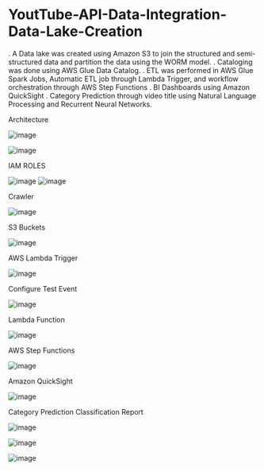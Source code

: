 # YoutTube-API-Data-Integration-Data-Lake-Creation
. A Data lake was created using Amazon S3 to join the structured and semi-structured data and partition the data using the WORM model. 
. Cataloging was done using AWS Glue Data Catalog.
. ETL was performed in AWS Glue Spark Jobs, Automatic ETL job through Lambda Trigger, and workflow orchestration through AWS Step Functions
. BI Dashboards using Amazon QuickSight
. Category Prediction through video title using Natural Language Processing and Recurrent Neural Networks.

Architecture

![image](https://github.com/binayak-dhal/YoutTube_API_Data_Integration_Category_Prediction/assets/23261595/b2c4851d-b1a4-414e-9154-c1fb2dc412c0)


![image](https://github.com/binayak-dhal/YoutTube_API_Data_Integration_Category_Prediction/assets/23261595/50cff1bc-a629-4ded-9e21-6bb41ad31fd1)

IAM ROLES

![image](https://github.com/binayak-dhal/YoutTube_API_Data_Integration_Category_Prediction/assets/23261595/7d4d798e-2a2b-4006-8af5-e7d90aff4bf6)
![image](https://github.com/binayak-dhal/YoutTube_API_Data_Integration_Category_Prediction/assets/23261595/4a576c59-5146-4d91-877b-0c4676007500)

Crawler

![image](https://github.com/binayak-dhal/YoutTube_API_Data_Integration_Category_Prediction/assets/23261595/ff3c34d2-3f7f-4cc3-b831-63c71ff06697)

S3 Buckets

![image](https://github.com/binayak-dhal/YoutTube_API_Data_Integration_Category_Prediction/assets/23261595/02a1e4b8-8954-494c-b2e6-f7602e9d3e37)


AWS Lambda Trigger

![image](https://github.com/binayak-dhal/YoutTube_API_Data_Integration_Category_Prediction/assets/23261595/632830e6-d710-4839-b308-86ce33b16b8c)

Configure Test Event

![image](https://github.com/binayak-dhal/YoutTube_API_Data_Integration_Category_Prediction/assets/23261595/900be1fc-d8ae-4595-a457-b75c8c59a252)

Lambda Function

![image](https://github.com/binayak-dhal/YoutTube_API_Data_Integration_Category_Prediction/assets/23261595/a5fe2af2-edad-42b2-b21c-8692b47a6cbf)

AWS Step Functions

![image](https://github.com/binayak-dhal/YoutTube_API_Data_Integration_Category_Prediction/assets/23261595/b5dc6537-4907-484c-a29c-97f3ad99337b)

Amazon QuickSight

![image](https://github.com/binayak-dhal/YoutTube_API_Data_Integration_Category_Prediction/assets/23261595/74755e7e-0b6c-4591-8217-4775a1cd7d31)

Category Prediction Classification Report

![image](https://github.com/binayak-dhal/YoutTube_API_Data_Integration_Category_Prediction/assets/23261595/cf3d2c5a-a2fc-4211-b63c-53de8bc0db3f)

![image](https://github.com/binayak-dhal/YoutTube_API_Data_Integration_Category_Prediction/assets/23261595/c9e5e668-9717-4c25-bf7e-747c8236c4dc)

![image](https://github.com/binayak-dhal/YoutTube_API_Data_Integration_Category_Prediction/assets/23261595/2c05c6b1-3315-463b-9cba-02e213c75dfd)















